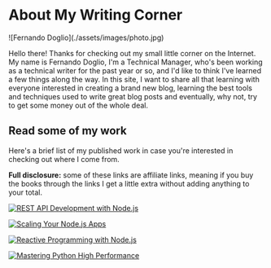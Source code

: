 # About My Writing Corner

<div class="about-with-picture" markdown="1">
![Fernando Doglio](./assets/images/photo.jpg)

Hello there! Thanks for checking out my small little corner on the Internet. My name is Fernando Doglio, I'm a Technical Manager, who's been working as a technical writer for the past year or so, and I'd like to think I've learned a few things along the way.
In this site, I want to share all that learning with everyone interested in creating a brand new blog, learning the best tools and techniques used to write great blog posts and eventually, why not, try to get some money out of the whole deal.
</div>

## Read some of my work

Here's a brief list of my published work in case you're interested in checking out where I come from. 

**Full disclosure:** some of these links are affiliate links, meaning if you buy the books through the links I get a little extra without adding anything to your total.

<div class="recommended">
<a href="http://www.jdoqocy.com/click-9100923-13489119?url=https%3A%2F%2Fwww.apress.com%2Fit%2Fbook%2F9781484237144%3Futm_medium%3Daffiliate%26utm_source%3Dcommission_junction%26utm_campaign%3D3_nsn6445_product_PID%25zp%26utm_content%3Dit_09252018%23otherversion%3D9781484237144&cjsku=9781484237144" target="_top"><img src="https://images.springer.com/sgw/books/medium/9781484237144.jpg" border="0" alt="REST API Development with Node.js"/></a><img src="http://www.tqlkg.com/image-9100923-13489119" width="1" height="1" border="0"/>


<a href="http://www.jdoqocy.com/click-9100923-13489119?url=https%3A%2F%2Fwww.apress.com%2Fit%2Fbook%2F9781484239902%3Futm_medium%3Daffiliate%26utm_source%3Dcommission_junction%26utm_campaign%3D3_nsn6445_product_PID%25zp%26utm_content%3Dit_09252018%23otherversion%3D9781484239902&cjsku=9781484239902" target="_top"><img src="https://images.springer.com/sgw/books/big/9781484239902.jpg" border="0" alt="Scaling Your Node.js Apps"/></a><img src="http://www.awltovhc.com/image-9100923-13489119" width="1" height="1" border="0"/>

<a href="http://www.dpbolvw.net/click-9100923-13350253?url=https%3A%2F%2Fwww.apress.com%2Fus%2Fbook%2F9781484221518%3Futm_medium%3Daffiliate%26utm_source%3Dcommission_junction%26utm_campaign%3D3_nsn6445_product_PID%25zp%26utm_content%3Dus_05032018%23otherversion%3D9781484221525&cjsku=9781484221525" target="_top"><img src="https://images.springer.com/sgw/books/big/9781484221525.jpg" border="0" alt="Reactive Programming with Node.js"/></a><img src="http://www.tqlkg.com/image-9100923-13350253" width="1" height="1" border="0"/>

<a href="https://www.packtpub.com/application-development/mastering-python-high-performance" alt="Mastering Python High Performance" target="_top">
<img src="https://www.packtpub.com/media/catalog/product/cache/e4d64343b1bc593f1c5348fe05efa4a6/9/7/9781783989300.png" alt="Mastering Python High Performance" /></a>
</div>